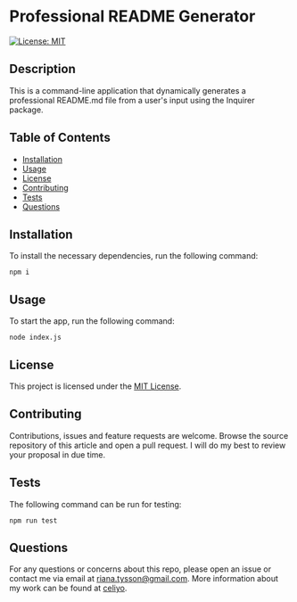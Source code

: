 # Professional README Generator

[![License: MIT](https://img.shields.io/badge/License-MIT-yellow.svg)](https://opensource.org/licenses/MIT)

## Description

This is a command-line application that dynamically generates a professional README.md file from a user's input using the Inquirer package.

## Table of Contents

- [Installation](#installation)
- [Usage](#usage)
- [License](#license)
- [Contributing](#contributing)
- [Tests](#tests)
- [Questions](#questions)

## Installation

To install the necessary dependencies, run the following command:
```
npm i
```

## Usage

To start the app, run the following command:
```
node index.js
```

## License

This project is licensed under the [MIT License](LICENSE).

## Contributing

Contributions, issues and feature requests are welcome.  Browse the source repository of this article and open a pull request. I will do my best to review your proposal in due time.

## Tests

The following command can be run for testing:
```
npm run test
```

## Questions

For any questions or concerns about this repo, please open an issue or contact me via email at riana.tysson@gmail.com. More information about my work can be found at [celiyo](https://github.com/celiyo).

